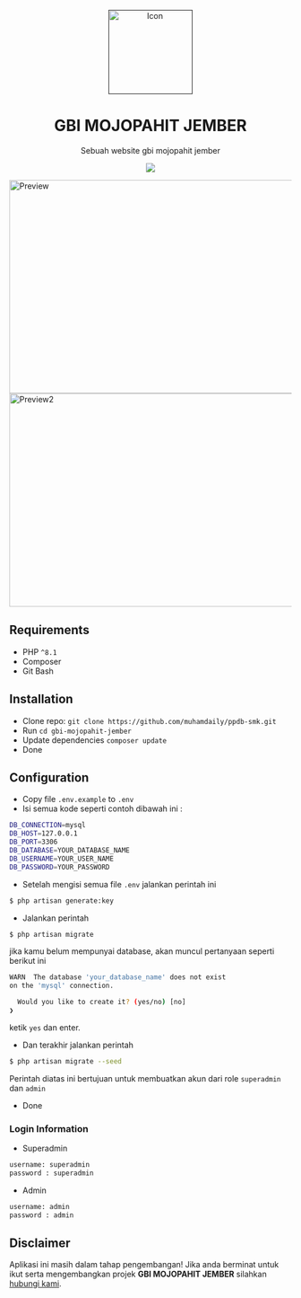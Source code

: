 <p align="center">
  <a href="">
    <img src="https://www.gbimojopahit.org/logo_mojopahit.png" alt="Icon" width="150" height="150">
  </a>
</p>

<h1 align="center">GBI MOJOPAHIT JEMBER</h1>

<span align="center">

Sebuah website gbi mojopahit jember

[![](https://img.shields.io/badge/OS-Windows-blue)](LICENSE)

</span>

<img src="https://lh3.googleusercontent.com/fife/AGXqzDnxxRisBfLd6S4SCqxEzVCN3EyXwH5DkiCB5AcY9-PpAaMJmsXDJzgW-XpGaMQgFbA6Mj4ZZLcptI99KqY1EmaAkm0kDWW-GmfuQkoqdTA2J_qrBf7K6014HDdY4ILZuckgkYC5EUs2zfJfTXOXdVysuBn15PMBaRM9uf-3iic1WwYCxvD8SZ4mhCtjzL6yFgJ-0qiigChi3UikM4-qDoqCPoDH01YMPcm4069BgevDc63x0QaiTIFgddreFpKlJWxsFXi1Jw82D0aoKs4cmqM29WlbVBUvBSYuIaRZ6Bci9Jl3CIBCMBRSq_XDHhxhxTbeY5BRppkueIXTFrZ3JBf6-B2RXKUcHAhAMU5lbtrqRGax7l2f_JlcCFTkHFCAeVfqjzo7N6iXnWicU8R-RKNygPNRmpPUxpJdG9fkXS3mGu2aCwekEodfVOTid0Ueeh_1Y34PSwaXZKL3V46CqFKwonxz5CELSRt6oob2WdpkPor4wI6W2EfZ6buMCBuD-KmDIw5XCsxiB3mCUEA5W-Nz9vLfmCzz_wTopiqiEIjSNK9Rva5CTqnOflcrWHU6ZTsOgqZ4RCimb_uYUm5EoDvPGOhyXBKhOdXkjtD89ioIjl_Ns-0ap36WxPKfm6EohXjgn0GYJ5XeiyXblsTV1rh6WNyxzyJGmej6NB0H-6fkyexQyHqSYAuLOf-ojBhLT3fnKafYovwRU0Qly4L9CY8zMO4Em-YbHNgGUjn0oAoT1P4h6R_izr3dmv1sxdiO1f6NPv0aX3msXqqBf-f8u3fYURjF1M9l7Q50Yn0MKu7VDCR_3smmvAtHtppmfSaJGuKY95hML1GIQsUPZkJ-ZMmiOParCQ0_jCDpjBMrx2M0ubyTxvPGiKv8F25nTwx5IHnqJqPFsJQwVz3AugwlpWP0DID_W_VDLWGN1qi2vNBfCpmwLUAKUgtaYAt8FDCr_6zLXIRF1ypo-zExl2O8vmuznx6T6iVpaEuMacLvsfVds99-vwwQJqNBXATbEsNYTvK0-MDsvYTGNFAiZCL09p_LNGWBcxFlhfzl_lPXAdAXH-_jSsxWj1P-aXMqQSkZ3t59KJNy9Engj9_M8SwZfTWAJMXggQAlEC7Jrfre-nmVIyrGrTKGus4LPVCiZ_tv_m-ZV8ZlANFbd8OqI9GzIY8vHQDhxOIFR_imA7jyej2dA1iMv_CR70utqIsAUTrFuN_NdAIhtRHxkDlFg0MeQc3dVbSx2dUiBxVaI3xWnfVDZmhPM8FDSib-7pFHuju3QD-oiTWffBkgDFktkjBVrjkVZSIVZ3N-W-ZwwrFUbLTSOn58-mAtF1mERE_XsGjACvKZWOotXWtqg1rpEApdHHaS4l2IcNuiGveS_Twq5U5FJlGNA6vlZ_QkJYeR8bERSuNbJmfEqpDEhSkZOokKDLEVY6-znbZbw_XDveljTGPiuhoyZIvg9KI3a6-v_2tjN2NW9KmrSBOhn_sob_pNI4x9zpkXkbC9IyarzyEE0kbNK8I4RX_08TYMYV_yRTgY1KeStE2KKrwJgwk-Opr5pyd9aT5qYV3rKVpG6BQ1C7m3BdUQt1iP=w1366-h617" alt="Preview" width="800" height="380">

<img src="https://lh3.googleusercontent.com/fife/AGXqzDnfz2o3ixAjuhlTNqt6SZjJHl9ZIkC7YswHxCQw2jVqHvvGXUz5oe6npbME8vmpON6PcfFH29Zh_dUsh33PoIhKH1P_yWO7zUTfE8XiEiez5km8Z9WUHfDGeabU6cajepow6l-8L4nP2Kj97sjmLyOiGZHUIKamLvbbTliOp5UujLg7GWxgp8u39Gubf7vXMXlLGmIiynVXma5--HQxwddBNR40ewUW1UnnsJTjCHZ6gZTdfRTRu7GXBkwpT_fd5sMnxlkoefePnnkeNpXRI7gXEmtQOm2VtmdgS3da3mj61G0GS3sPSUx-SJNJRFcBCwVm_c4X_6YBZez9iqTCikB9Rbc3aw8q7Tt6n1BMsyNKqvYfRrb2ydPuS-EmR4VU8owFnW6-c9RwqLUiMKtdE6ytI_AyGq5xFHyVZPBfDXH1tFPbZiWes7HL1bjihWKnFRetH_qh3KnfD3MWMySh0bX_bbKgyZK9cWXhZfAjEcgp6q60EApp_fsMn2dPFmxe3qruWB0CHJ1-dnJ8-hAXS42F5ZC7Zjj5EQVmIQ8GfFG75nP2GUCEivfU27PgRQw8PuYyxPR7A7FIFZCfhuBDSFF78Jln4uu48YLQ5BNN3mS3P2PAmkFltR9J2uun7lu2L4aRnS8XNQCfeCREK5ehtnW_h-3a5j58Mop6t75bRNdiKqiJkarvKWZB7DUYWWUJ7txOiGbE7YDCkC2heDhH9JRqUHS5Juejj4_WxwEhZ86D8gyDzfyz4OC7AKFxCD0BUWoxsOlR_OWCpl0kp8AuhMBuGKhNelIK3531xtJRmOE2wcGnmYrSkTFtFX1-i3ASU2Gfyc1XFeFmouAIMr0gcCRrI3SPZdd2ksU2vMKfjahJnqAavJKpMCBP_umlBQGNs_ZfgwWu97gBcSW28tUyfJd68_ea-3Wl8dlPaK0paIK3bhRV2xTMFaoyMtaF5MBG8l0uiXp4lCMjKi-e9D1ioSlBxDsdU5Hkj6w6j1JIsWvKQHOJEvYMVfWH-iqqKcag0r-Tsu_7ieSDil6RNm-e15xCL-O2sB0BtciePb9XmnmBY8iSyzc3H6eipoNDjmYomeE_QmuFbkVpv5J6J8fdY-9kXInY5qfmKJT7LHz3s1bbUWaxTa2iWF7WnTDy_MgPWf-5I0j_zvfi45IZD5R60SWGIqRbwyBlBX0Q66c0BAG3-GH4qxJLZ1j6SOxoJm_sGLMn3a0iUQWvIZRTFlLLjdsl1CpiKsrF9SmccvqkHjd0coOjApvwlFNDE-OeD8_o9sxZ5VvYSlcd4zRMSfSpzJL2RF6UbSuD0kuMu0IT5fkejs1lV656AD6DV-FfJxjIBXY0kE0T-M8PTrE2txaKkM2zJ1pUA47pYg67bcHm-2JSExa4h7rBbPoSRz6MUR8fhGPhcdBK9aLbWi72uDLPy8Ibr9R4NRP1_yeV-Xe7juaDCPzfy8c0VvnhFRpbpOeHk4VuYvzbynFH_CK-V2S0jHPl_E1vNlqOcAHaPhgrIKx6oOyNn6i_o7K30JMHEXnqUgRXVVGR6oCo7hnymhOiWY5SWomvMFx0LdYCu7wjR7TKX5TJLtXG=w1366-h617" alt="Preview2" width="800" height="380">
<br>

## Requirements

* PHP `^8.1`
* Composer
* Git Bash

## Installation
- Clone repo: `git clone https://github.com/muhamdaily/ppdb-smk.git`
- Run `cd gbi-mojopahit-jember`
- Update dependencies `composer update`
- Done

## Configuration
- Copy file `.env.example` to `.env`
- Isi semua kode seperti contoh dibawah ini :
```bash
DB_CONNECTION=mysql
DB_HOST=127.0.0.1
DB_PORT=3306
DB_DATABASE=YOUR_DATABASE_NAME
DB_USERNAME=YOUR_USER_NAME
DB_PASSWORD=YOUR_PASSWORD
```
- Setelah mengisi semua file `.env` jalankan perintah ini
```bash
$ php artisan generate:key
```
- Jalankan perintah
```bash
$ php artisan migrate
```
jika kamu belum mempunyai database, akan muncul pertanyaan seperti berikut ini
```bash
WARN  The database 'your_database_name' does not exist
on the 'mysql' connection.  

  Would you like to create it? (yes/no) [no]
❯ 
```
ketik `yes` dan enter.
- Dan terakhir jalankan perintah
```bash
$ php artisan migrate --seed
```
Perintah diatas ini bertujuan untuk membuatkan akun dari role `superadmin` dan `admin`
- Done

### Login Information
- Superadmin
```bash
username: superadmin
password : superadmin
```
- Admin
```bash
username: admin
password : admin
```

## Disclaimer
Aplikasi ini masih dalam tahap pengembangan! Jika anda berminat untuk ikut serta mengembangkan projek **GBI MOJOPAHIT JEMBER** silahkan <a href="mailto:averangefransis@gmail.com">hubungi kami</a>.
